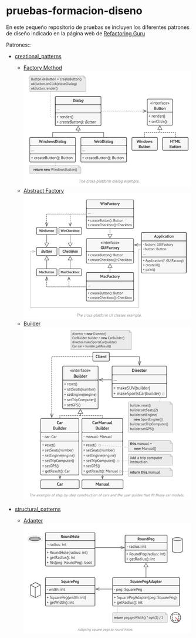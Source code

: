 # pruebas-formacion-diseno

En este pequeño repositorio de pruebas se incluyen los diferentes patrones de diseño indicado en la página web de [Refactoring Guru](https://refactoring.guru/design-patterns)

Patrones::
 - [creational_patterns](creational_patterns)
   * [Factory Method](creational_patterns/factory_method.py)
        ![Esquema](assets/images/factory_method.png)
   * [Abstract Factory](creational_patterns/abstract_method.py)
        ![Esquema](assets/images/abstract_factory.png)
   * [Builder](creational_patterns/builder.py)
        ![Esquema](assets/images/builder_schema.png)

 - [structural_patterns](structural_patterns)
   * [Adapter](structural_patterns/adapter.py)
       ![Esquema](assets/images/adapter.png)